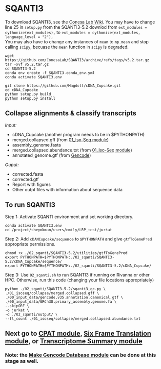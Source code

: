 # SQANTI3 <br />
To download SQANTI3, see the [Conesa Lab Wiki](https://github.com/ConesaLab/SQANTI3/wiki/Dependencies-and-installation).
You may have to change line 25 in `setup.py` from the SQANTI3-5.2 downlod from `ext_modules = cythonize(ext_modules),` to `ext_modules = cythonize(ext_modules, language_level = "2"),` <br />
You may also have to change any instances of `mean` to `np.mean` and stop calling `scipy`, becuase the `mean` function in `scipy` is degraded. <br />
```
wget https://github.com/ConesaLab/SQANTI3/archive/refs/tags/v5.2.tar.gz
tar -xvf v5.2.tar.gz
cd SQANTI3-5.2
conda env create -f SQANTI3.conda_env.yml
conda activate SQANTI3.env

git clone https://github.com/Magdoll/cDNA_Cupcake.git
cd cDNA_Cupcake
python setup.py build
python setup.py install
```

## Collapse alignments & classify transcripts <br />
_Input:_ <br />
- cDNA_Cupcake (another program needs to be in $PYTHONPATH) <br />
- merged.collapsed.gff (from [01_Iso-Seq module](https://github.com/efwatts/LRP_Troubleshooting/tree/main/01_Iso-Seq)) <br />
- assembly_genome.fasta <br />
- merged.collapsed.abundance.txt (from [01_Iso-Seq module](https://github.com/efwatts/LRP_Troubleshooting/tree/main/01_Iso-Seq)) <br />
- annotated_genome.gtf (from [Gencode](https://www.gencodegenes.org/)) <br />

_Ouput:_ <br />
- corrected.fasta
- corrected.gtf
- Report with figures
- Other outpt files with information about sequence data

## To run SQANTI3
Step 1: Activate SQANTI environment and set working directory. <br />
```
conda activate SQANTI3.env
cd /project/sheynkman/users/emily/LRP_test/jurkat
```
Step 2: Add `cDANCupcake/sequence` to `$PYTHONPATH` and give `gtfToGenePred` appropriate permissions. <br />
```
chmod +x ./02_sqanti/SQANTI3-5.2/utilities/gtfToGenePred
export PYTHONPATH=$PYTHONPATH:./02_sqanti/SQANTI3-5.2/cDNA_Cupcake/sequence/
export PYTHONPATH=$PYTHONPATH:./02_sqanti/SQANTI3-5.2/cDNA_Cupcake/
```
Step 3: Use `02_sqanti.sh` to run SQANTI3 if running on Rivanna or other HPC. Otherwise, run this code (changing your file locations appropriately) <br />
```
python ./02_sqanti/SQANTI3-5.2/sqanti3_qc.py \
./01_isoseq/collapse/merged.collapsed.gff \
./00_input_data/gencode.v35.annotation.canonical.gtf \
./00_input_data/GRCh38.primary_assembly.genome.fa \
--skipORF \
-o jurkat \
-d ./02_sqanti/output/ \
--fl_count ./01_isoseq/collapse/merged.collapsed.abundance.txt
```

## Next go to [CPAT module](https://github.com/efwatts/LRP_Troubleshooting/tree/main/03_CPAT), [Six Frame Translation module](https://github.com/efwatts/LRP_Troubleshooting/tree/main/03_six_frame_translation), or [Transcriptome Summary module](https://github.com/efwatts/LRP_Troubleshooting/tree/main/03_transcriptome_summary)
### Note: the [Make Gencode Database module](https://github.com/efwatts/LRP_Troubleshooting/tree/main/02_make_gencode_database) can be done at this stage as well. 
